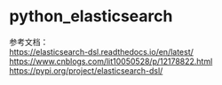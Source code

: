 # python_elasticsearch
参考文档：<br>
https://elasticsearch-dsl.readthedocs.io/en/latest/<br>
https://www.cnblogs.com/lit10050528/p/12178822.html<br>
https://pypi.org/project/elasticsearch-dsl/<br>
